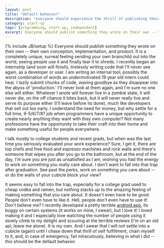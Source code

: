 ```yaml
---
layout: post
title: "default behavior"
description: "everyone should experience the thrill of publishing their own product"
category: start-up
tags: [programming, start-up, independent]
excerpt: Everyone should publish something they wrote on their own -- their own conception, implementation, and product. It is a completely unique, surreal feeling sending your own brainchild out into the world, seeing users use it and finally tear it to shreds. I recently began an internship (and soon will finish), tirelessly writing code that I'll never see again, as a developer or user. I am writing an internal tool, possibly the worst combination of words an undermotivated 19 year old intern could hear. 
---
```

{% include JB/setup %}
Everyone should publish something they wrote on their own -- their own conception, implementation, and product. It is a completely unique, surreal feeling sending your own brainchild out into the world, seeing people use it and finally tear it to shreds. I recently began an internship (and soon will finish), tirelessly writing code that I'll never see again, as a developer or user. I am writing an internal tool, possibly the worst combination of words an undermotivated 19 year old intern could hear. I lazily submit chunks of code, waving goodbye as they disappear into the abyss of 'production.' I'll never look at them again, and I'm sure no one else will either. Whatever I wrote will forever live in a zombie state, it will never die, on the off chance it bites back, but it will never really live and serve its purpose either (I'll leave before its done), much like developers that sell out too early. I understand the need for money, but why settle for a full time, 9-5/6/7/8? job when programmers have a unique opportunity to create nearly anything they want with they own computer? Not many professions have the opportunity to take their craft into their home and make something useful for people everywhere.

I talk mostly to college students and recent grads, but when was the last time you seriously evaluated your work experience? Sure, I get it, there are top chefs and free food and espresso machines and rock walls and there's someone that wipes you after you go to the bathroom, but at the end of the day, I'm sure you are just as unsatisfied as I am, wishing you had the energy to work on something you really care about. I don't want to fall into that trap after graduation. See past the perks, work on something you care about -- or do the walls of your cubicle block your view? 

It seems easy to fall into the trap, especially for a college grad used to cheap vodka and ramen, but nothing stacks up to the amazing feeling of making something that you care about. It doesn't even have to be good. People don't even have to like it. Hell, people don't even have to use it! Don't believe me? I recently developed a pretty terrible [android app](https://play.google.com/store/apps/details?id=com.owleyes.moustache&hl=en), its buggy on certain systems (it works on mine, I swear), but I love it! I loved making it and I especially love watching the number of people using it slowly climb to my delight and scouring at the terrible reviews (I'm on an old api, leave me alone). It is my own. And I swear that I will not settle into a cubicle (again) until I chase down that thrill of self fulfillment, chain myself to it, and, in case of emergency, fail miraculously, believing in what I did -- this should be the default behavior.